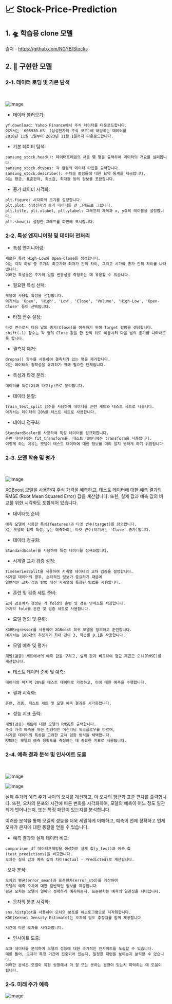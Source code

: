 # 📈 Stock-Price-Prediction

## 1. 🛸 학습용 clone 모델
출처 - https://github.com/NGYB/Stocks

## 2. 🚀 구현한 모델
### 2-1. 데이터 로딩 및 기본 탐색

<br>

![image](https://github.com/djLee77/Stock-Price-Prediction/assets/117016295/b500a149-b8a7-407c-8fea-53082ab51efb)

- 데이터 불러오기:
```
yf.download: Yahoo Finance에서 주식 데이터를 다운로드합니다.
여기서는 '005930.KS' (삼성전자의 주식 코드)에 해당하는 데이터를
2018년 11월 1일부터 2023년 11월 1일까지 다운로드합니다.
```
- 기본 데이터 탐색:
```
samsung_stock.head(): 데이터프레임의 처음 몇 행을 출력하여 데이터의 개요를 살펴봅니다.
samsung_stock.dtypes: 각 컬럼의 데이터 타입을 출력합니다.
samsung_stock.describe(): 수치형 컬럼들에 대한 요약 통계를 제공합니다.
이는 평균, 표준편차, 최소값, 최대값 등의 정보를 포함합니다.
```
- 종가 데이터 시각화:
```
plt.figure: 시각화의 크기를 설정합니다.
plt.plot: 삼성전자의 종가 데이터를 선 그래프로 그립니다.
plt.title, plt.xlabel, plt.ylabel: 그래프의 제목과 x, y축의 레이블을 설정합니다.
plt.show(): 설정한 그래프를 화면에 표시합니다.
```

### 2-2. 특성 엔지니어링 및 데이터 전처리
- 특성 엔지니어링:
```
새로운 특성 High-Low와 Open-Close를 생성합니다.
이는 각각 하루 중 주가의 최고가와 최저가 간의 차이, 그리고 시가와 종가 간의 차이를 나타냅니다.
이러한 특성들은 주가의 일일 변동성을 측정하는 데 유용할 수 있습니다.
```

- 필요한 특성 선택:
```
모델에 사용할 특성을 선정합니다.
여기서는 'Open', 'High', 'Low', 'Close', 'Volume', 'High-Low', 'Open-Close' 등이 선택됩니다.
```

- 타겟 변수 설정:
```
타겟 변수로서 다음 날의 종가(Close)를 예측하기 위해 Target 컬럼을 생성합니다.
shift(-1) 함수는 각 행의 Close 값을 한 칸씩 위로 이동시켜 다음 날의 종가를 나타내도록 합니다.
```

- 결측치 제거:
```
dropna() 함수를 사용하여 결측치가 있는 행을 제거합니다.
이는 데이터의 정확성을 유지하기 위해 필요한 단계입니다.
```

- 특성과 타겟 분리:
```
데이터를 특성(X)과 타겟(y)으로 분리합니다.
```

- 데이터 분할:
```
train_test_split 함수를 사용하여 데이터를 훈련 세트와 테스트 세트로 나눕니다.
여기서는 데이터의 20%를 테스트 세트로 사용합니다.
```

- 데이터 정규화:
```
StandardScaler를 사용하여 특성 데이터를 정규화합니다.
훈련 데이터에는 fit_transform을, 테스트 데이터에는 transform을 사용합니다.
이렇게 하는 이유는 모델이 테스트 데이터에 대한 정보를 미리 알지 못하게 하기 위함입니다.
```
### 2-3. 모델 학습 및 평가

<br>

![image](https://github.com/djLee77/Stock-Price-Prediction/assets/117016295/ccbc8b6e-d2d9-4d65-a762-0dc37c23a129)

XGBoost 모델을 사용하여 주식 가격을 예측하고, 테스트 데이터에 대한 예측 결과의 RMSE (Root Mean Squared Error) 값을 계산합니다.
또한, 실제 값과 예측 값의 비교를 위한 시각화도 포함되어 있습니다.

- 데이터셋 준비:
```
예측 모델에 사용할 특성(features)과 타겟 변수(target)를 정의합니다.
X는 모델의 입력 특성, y는 예측하려는 타겟 변수(여기서는 'Close' 종가)입니다.
```
- 데이터 정규화:
```
StandardScaler를 사용하여 특성 데이터를 정규화합니다.
```
- 시계열 교차 검증 설정:
```
TimeSeriesSplit을 사용하여 시계열 데이터의 교차 검증을 설정합니다.
시계열 데이터의 경우, 순차적인 정보가 중요하기 때문에
일반적인 교차 검증 방법 대신 시계열에 특화된 방법을 사용합니다.
```
- 훈련 및 검증 세트 준비:
```
교차 검증에서 생성된 각 fold의 훈련 및 검증 인덱스를 저장합니다.
마지막 fold를 훈련 및 검증 세트로 사용합니다.
```
- 모델 정의 및 훈련:
```
XGBRegressor를 사용하여 XGBoost 회귀 모델을 정의하고 훈련합니다.
여기서는 100개의 추정기와 최대 깊이 3, 학습률 0.1을 사용합니다.
```
- 모델 예측 및 평가:
```
개발(검증) 세트에서의 예측 값을 구하고, 실제 값과 비교하여 평균 제곱근 오차(RMSE)를 계산합니다.
```
- 테스트 데이터 준비 및 예측:
```
데이터의 마지막 20%를 테스트 데이터로 가정하고, 이에 대한 예측을 수행합니다.
```
- 결과 시각화:
```
훈련, 검증, 테스트 세트 및 모델 예측 결과를 시각화합니다.
```
- 성능 지표 출력:
```
개발(검증) 세트에 대한 모델의 RMSE를 출력합니다.
주식 가격 예측을 위한 전형적인 머신러닝 워크플로우를 따르며,
시계열 데이터의 특성을 고려한 교차 검증 방식을 채택합니다.
RMSE는 모델의 예측 정확도를 측정하는 데 중요한 지표로 사용됩니다.
```

### 2-4. 예측 결과 분석 및 인사이트 도출

<br>

![image](https://github.com/djLee77/Stock-Price-Prediction/assets/117016295/93a5d5f3-6533-4136-98a9-b1346647cc28)

![image](https://github.com/djLee77/Stock-Price-Prediction/assets/117016295/7c42ed55-5bc3-46ca-8671-acd404b94b14)


실제 주가와 예측 주가 사이의 오차를 계산하고, 이 오차의 평균과 표준 편차를 출력합니다. 
또한, 오차의 분포와 시간에 따른 변화를 시각화하여, 모델의 예측이 어느 정도 일관되게 벗어나는지, 또는 특정 패턴이 있는지를 분석합니다.

이러한 분석을 통해 모델의 성능을 더욱 세밀하게 이해하고, 예측이 언제 정확하고 언제 오차가 큰지에 대한 통찰을 얻을 수 있습니다. 

- 예측 결과와 실제 데이터 비교:
```
comparison_df 데이터프레임을 생성하여 실제 값(y_test)과 예측 값(test_predictions)을 비교합니다.
오차는 실제 값과 예측 값의 차이(Actual - Predicted)로 계산됩니다.
```

-오차 분석:
```
오차의 평균(error_mean)과 표준편차(error_std)를 계산하여
모델의 예측 오차에 대한 일반적인 정보를 제공합니다.
평균 오차는 모델이 얼마나 정확하게 예측하는지, 표준편차는 예측의 일관성을 나타냅니다.
```

- 오차의 분포 시각화:
```
sns.histplot을 사용하여 오차의 분포를 히스토그램으로 시각화합니다.
KDE(Kernel Density Estimate)는 오차의 밀도 추정치를 함께 제공합니다.

시간에 따른 오차를 시각화합니다.
```

- 인사이트 도출:
```
오차 데이터를 분석하여 모델의 성능에 대한 추가적인 인사이트를 도출할 수 있습니다.
예를 들어, 오차가 특정 기간에 집중되어 있는지, 일정한 패턴을 보이는지 분석할 수 있습니다.
이러한 분석은 모델이 특정 상황에서 더 잘 또는 못하는 경향이 있는지 파악하는 데 도움이 됩니다.
```

### 2-5. 미래 주가 예측

![image](https://github.com/djLee77/Stock-Price-Prediction/assets/117016295/52672d3f-06eb-42c7-b87f-a863ebfa01de)

